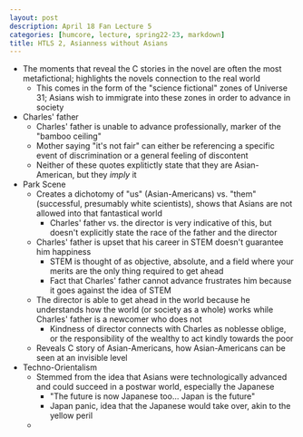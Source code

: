 ```yaml
---
layout: post
description: April 18 Fan Lecture 5
categories: [humcore, lecture, spring22-23, markdown]
title: HTLS 2, Asianness without Asians
---
```


- The moments that reveal the C stories in the novel are often the most metafictional; highlights the novels connection to the real world
    - This comes in the form of the "science fictional" zones of Universe 31; Asians wish to immigrate into these zones in order to advance in society
- Charles' father
    - Charles' father is unable to advance professionally, marker of the "bamboo ceiling"
    - Mother saying "it's not fair" can either be referencing a specific event of discrimination or a general feeling of discontent
    - Neither of these quotes explitictly state that they are Asian-American, but they *imply* it
- Park Scene
    - Creates a dichotomy of "us" (Asian-Americans) vs. "them" (successful, presumably white scientists), shows that Asians are not allowed into that fantastical world
        - Charles' father vs. the director is very indicative of this, but doesn't explicitly state the race of the father and the director
    - Charles' father is upset that his career in STEM doesn't guarantee him happiness
        - STEM is thought of as objective, absolute, and a field where your merits are the only thing required to get ahead
        - Fact that Charles' father cannot advance frustrates him because it goes against the idea of STEM
    - The director is able to get ahead in the world because he understands how the world (or society as a whole) works while Charles' father is a newcomer who does not
        - Kindness of director connects with Charles as noblesse oblige, or the responsibility of the wealthy to act kindly towards the poor
    - Reveals C story of Asian-Americans, how Asian-Americans can be seen at an invisible level
- Techno-Orientalism
    - Stemmed from the idea that Asians were technologically advanced and could succeed in a postwar world, especially the Japanese
        - "The future is now Japanese too... Japan is the future"
        - Japan panic, idea that the Japanese would take over, akin to the yellow peril
    - 